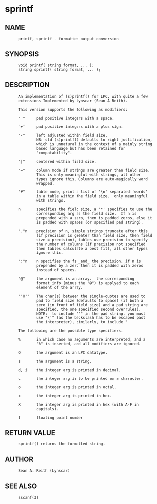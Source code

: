 # sprintf
## NAME
          printf, sprintf - formatted output conversion

## SYNOPSIS
          void printf( string format, ... );
          string sprintf( string format, ... );

## DESCRIPTION
          An implementation of (s)printf() for LPC, with quite a few
          extensions Implemented by Lynscar (Sean A Reith).

          This version supports the following as modifiers:

          " "     pad positive integers with a space.

          "+"     pad positive integers with a plus sign.

          "-"     left adjusted within field size.
                  NB: std (s)printf() defaults to right justification,
                  which is unnatural in the context of a mainly string
                  based language but has been retained for
                  "compatability".

          "|"     centered within field size.

          "="     column mode if strings are greater than field size.
                  This is only meaningful with strings, all other
                  types ignore this. Columns are auto-magically word
                  wrapped.

          "#"     table mode, print a list of '\n' separated 'words'
                  in a table within the field size.  only meaningful
                  with strings.

          n       specifies the field size, a '*' specifies to use the
                  corresponding arg as the field size.  If n is
                  prepended with a zero, then is padded zeros, else it
                  is padded with spaces (or specified pad string).

          "."n    precision of n, simple strings truncate after this
                  (if precision is greater than field size, then field
                  size = precision), tables use precision to specify
                  the number of columns (if precision not specified
                  then tables calculate a best fit), all other types
                  ignore this.

          ":"n    n specifies the fs _and_ the precision, if n is
                  prepended by a zero then it is padded with zeros
                  instead of spaces.

          "@"     the argument is an array.  the corresponding
                  format_info (minus the "@") is applyed to each
                  element of the array.

          "'X'"   The char(s) between the single-quotes are used to
                  pad to field size (defaults to space) (if both a
                  zero (in front of field size) and a pad string are
                  specified, the one specified second overrules).
                  NOTE:  to include "'" in the pad string, you must
                  use "\'" (as the backslash has to be escaped past
                  the interpreter), similarly, to include "

          The following are the possible type specifiers.

          %       in which case no arguments are interpreted, and a
                  "%" is inserted, and all modifiers are ignored.

          O       the argument is an LPC datatype.

          s       the argument is a string.

          d, i    the integer arg is printed in decimal.

          c       the integer arg is to be printed as a character.

          o       the integer arg is printed in octal.

          x       the integer arg is printed in hex.

          X       the integer arg is printed in hex (with A-F in
                  capitals).

          f       floating point number

## RETURN VALUE
          sprintf() returns the formatted string.

## AUTHOR
          Sean A. Reith (Lynscar)

## SEE ALSO
          sscanf(3)
